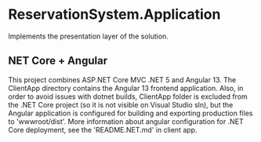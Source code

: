 ﻿# ReservationSystem.Application
Implements the presentation layer of the solution.

## NET Core + Angular
This project combines ASP.NET Core MVC .NET 5 and Angular 13.
The ClientApp directory contains the Angular 13 frontend application.
Also, in order to avoid issues with dotnet builds, ClientApp folder is excluded from the .NET Core project (so it is not visible on Visual Studio sln), but the Angular application is configured for building and exporting production files to 'wwwroot/dist'.
More information about angular configuration for .NET Core deployment, see the 'README.NET.md' in client app.
